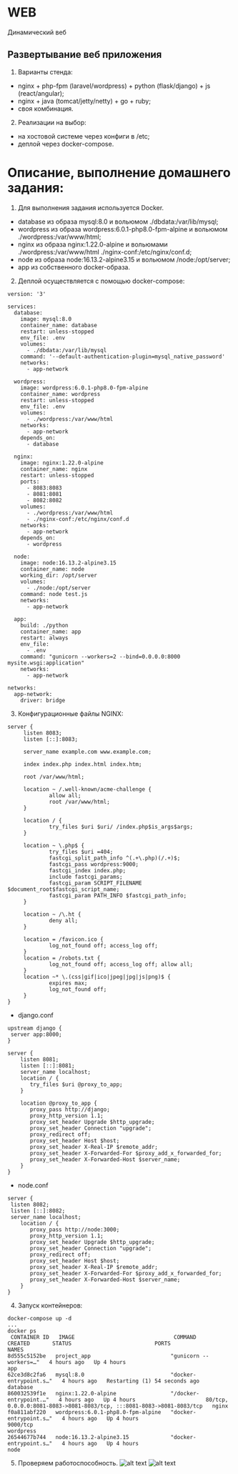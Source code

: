 # WEB
Динамический веб
## Развертывание веб приложения
1. Варианты стенда:
* nginx + php-fpm (laravel/wordpress) + python (flask/django) + js (react/angular);
* nginx + java (tomcat/jetty/netty) + go + ruby;
* своя комбинация.
2. Реализации на выбор:
* на хостовой системе через конфиги в /etc;
* деплой через docker-compose.
# Описание, выполнение домашнего задания:
1. Для выполнения задания используется Docker. 
* database из образа mysql:8.0 и вольюмом ./dbdata:/var/lib/mysql;
* wordpress из образа wordpress:6.0.1-php8.0-fpm-alpine и вольюмом ./wordpress:/var/www/html;
* nginx из образа nginx:1.22.0-alpine и вольюмами ./wordpress:/var/www/html ./nginx-conf:/etc/nginx/conf.d;
* node из образа node:16.13.2-alpine3.15 и вольюмом /node:/opt/server;
* app из собственного docker-образа.
2. Деплой осуществляется с помощью docker-compose:
```
version: '3'

services:  
  database:
    image: mysql:8.0
    container_name: database
    restart: unless-stopped
    env_file: .env
    volumes:
      - ./dbdata:/var/lib/mysql
    command: '--default-authentication-plugin=mysql_native_password'
    networks:
      - app-network

  wordpress:
    image: wordpress:6.0.1-php8.0-fpm-alpine
    container_name: wordpress
    restart: unless-stopped
    env_file: .env
    volumes:
      - ./wordpress:/var/www/html
    networks:
      - app-network
    depends_on:
      - database

  nginx:
    image: nginx:1.22.0-alpine
    container_name: nginx
    restart: unless-stopped
    ports:
      - 8083:8083
      - 8081:8081
      - 8082:8082
    volumes:
      - ./wordpress:/var/www/html
      - ./nginx-conf:/etc/nginx/conf.d
    networks:
      - app-network
    depends_on:
      - wordpress

  node:
    image: node:16.13.2-alpine3.15
    container_name: node
    working_dir: /opt/server
    volumes:
      - ./node:/opt/server
    command: node test.js
    networks:
      - app-network

  app:
    build: ./python
    container_name: app
    restart: always
    env_file:
      - .env
    command: "gunicorn --workers=2 --bind=0.0.0.0:8000 mysite.wsgi:application"
    networks:
      - app-network

networks:
  app-network:
    driver: bridge
```
3. Конфигурационные файлы NGINX:
```
server {
     listen 8083;
     listen [::]:8083;

     server_name example.com www.example.com;

     index index.php index.html index.htm;

     root /var/www/html;

     location ~ /.well-known/acme-challenge {
             allow all;
             root /var/www/html;
     }

     location / {
             try_files $uri $uri/ /index.php$is_args$args;
     }

     location ~ \.php$ {
             try_files $uri =404;
             fastcgi_split_path_info ^(.+\.php)(/.+)$;
             fastcgi_pass wordpress:9000;
             fastcgi_index index.php;
             include fastcgi_params;
             fastcgi_param SCRIPT_FILENAME $document_root$fastcgi_script_name;
             fastcgi_param PATH_INFO $fastcgi_path_info;
     }

     location ~ /\.ht {
             deny all;
     }

     location = /favicon.ico {
             log_not_found off; access_log off;
     }
     location = /robots.txt {
             log_not_found off; access_log off; allow all;
     }
     location ~* \.(css|gif|ico|jpeg|jpg|js|png)$ {
             expires max;
             log_not_found off;
     }
}
```
* django.conf
```
upstream django {
 server app:8000;
}

server {
    listen 8081;
    listen [::]:8081;
    server_name localhost;
    location / {
 	   try_files $uri @proxy_to_app;	
    }

    location @proxy_to_app {
 	   proxy_pass http://django;
 	   proxy_http_version 1.1;
 	   proxy_set_header Upgrade $http_upgrade;
 	   proxy_set_header Connection "upgrade";
 	   proxy_redirect off;
 	   proxy_set_header Host $host;
 	   proxy_set_header X-Real-IP $remote_addr;
 	   proxy_set_header X-Forwarded-For $proxy_add_x_forwarded_for;
 	   proxy_set_header X-Forwarded-Host $server_name;
    }
}
```
* node.conf
```
server {
 listen 8082;
 listen [::]:8082;
 server_name localhost;
    location / {
 	   proxy_pass http://node:3000;
 	   proxy_http_version 1.1;
 	   proxy_set_header Upgrade $http_upgrade;
 	   proxy_set_header Connection "upgrade";
 	   proxy_redirect off;
 	   proxy_set_header Host $host;
 	   proxy_set_header X-Real-IP $remote_addr;
 	   proxy_set_header X-Forwarded-For $proxy_add_x_forwarded_for;
 	   proxy_set_header X-Forwarded-Host $server_name;  
    }
}
```
4. Запуск контейнеров:
```
docker-compose up -d
...
docker ps
 CONTAINER ID   IMAGE                               COMMAND                  CREATED       STATUS                          PORTS                                                                   NAMES
8d555c5152be   project_app                         "gunicorn --workers=…"   4 hours ago   Up 4 hours                                                                                              app
62ce3d8c2fa6   mysql:8.0                           "docker-entrypoint.s…"   4 hours ago   Restarting (1) 54 seconds ago                                                                           database
860032539f1e   nginx:1.22.0-alpine                 "/docker-entrypoint.…"   4 hours ago   Up 4 hours                      80/tcp, 0.0.0.0:8081-8083->8081-8083/tcp, :::8081-8083->8081-8083/tcp   nginx
f0a811abf220   wordpress:6.0.1-php8.0-fpm-alpine   "docker-entrypoint.s…"   4 hours ago   Up 4 hours                      9000/tcp                                                                wordpress
26544677b744   node:16.13.2-alpine3.15             "docker-entrypoint.s…"   4 hours ago   Up 4 hours                                                                                              node  
```
5. Проверяем работоспособность.
![alt text](./Pictures/1.png)
![alt text](./Pictures/2.png)
